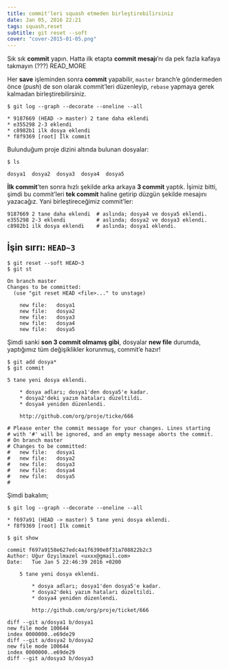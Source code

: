 ```yaml
---
title: commit'leri squash etmeden birleştirebilirsiniz
date: Jan 05, 2016 22:21
tags: squash,reset
subtitle: git reset --soft
cover: "cover-2015-01-05.png"
---
```

Sık sık **commit** yapın. Hatta ilk etapta **commit mesajı**’nı da
pek fazla kafaya takmayın (???)
READ_MORE

Her **save** işleminden sonra **commit** yapabilir, `master` branch’e
göndermeden önce (*push*) de son olarak commit’leri düzenleyip,
`rebase` yapmaya gerek kalmadan birleştirebilirsiniz.

    $ git log --graph --decorate --oneline --all

    * 9187669 (HEAD -> master) 2 tane daha eklendi
    * e355298 2-3 eklendi
    * c8982b1 ilk dosya eklendi
    * f8f9369 [root] İlk commit

Bulunduğum proje dizini altında bulunan dosyalar:

    $ ls

    dosya1  dosya2  dosya3  dosya4  dosya5

**İlk commit**’ten sonra hızlı şekilde arka arkaya **3 commit** yaptık. 
İşimiz bitti, şimdi bu commit’leri **tek commit** haline getirip 
düzgün şekilde mesajını yazacağız. Yani birleştireceğimiz commit’ler:

    9187669 2 tane daha eklendi  # aslında; dosya4 ve dosya5 eklendi.
    e355298 2-3 eklendi          # aslında; dosya2 ve dosya3 eklendi.
    c8982b1 ilk dosya eklendi    # aslında; dosya1 eklendi.

## İşin sırrı: `HEAD~3`

    $ git reset --soft HEAD~3
    $ git st
    
    On branch master
    Changes to be committed:
      (use "git reset HEAD <file>..." to unstage)

    	new file:   dosya1
    	new file:   dosya2
    	new file:   dosya3
    	new file:   dosya4
    	new file:   dosya5

Şimdi sanki **son 3 commit olmamış gibi**, dosyalar **new file** durumda,
yaptığımız tüm değişiklikler korunmuş, commit’e hazır!

    $ git add dosya*
    $ git commit
    
    5 tane yeni dosya eklendi.

        * dosya adları; dosya1'den dosya5'e kadar.
        * dosya2'deki yazım hataları düzeltildi.
        * dosya4 yeniden düzenlendi.

        http://github.com/org/proje/ticke/666

    # Please enter the commit message for your changes. Lines starting
    # with '#' will be ignored, and an empty message aborts the commit.
    # On branch master
    # Changes to be committed:
    #	new file:   dosya1
    #	new file:   dosya2
    #	new file:   dosya3
    #	new file:   dosya4
    #	new file:   dosya5
    #

Şimdi bakalım;

    $ git log --graph --decorate --oneline --all
    
    * f697a91 (HEAD -> master) 5 tane yeni dosya eklendi.
    * f8f9369 [root] İlk commit
    
    $ git show
    
    commit f697a9158e627edc4a1f6390e8f31a708822b2c3
    Author: Uğur Özyılmazel <uxxx@gmail.com>
    Date:   Tue Jan 5 22:46:39 2016 +0200

        5 tane yeni dosya eklendi.

            * dosya adları; dosya1'den dosya5'e kadar.
            * dosya2'deki yazım hataları düzeltildi.
            * dosya4 yeniden düzenlendi.

            http://github.com/org/proje/ticket/666

    diff --git a/dosya1 b/dosya1
    new file mode 100644
    index 0000000..e69de29
    diff --git a/dosya2 b/dosya2
    new file mode 100644
    index 0000000..e69de29
    diff --git a/dosya3 b/dosya3